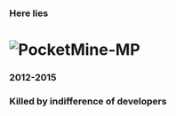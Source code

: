 ### Here lies
# ![PocketMine-MP](http://cdn.pocketmine.net/img/PocketMine-MP-h.png)
### 2012-2015
### Killed by indifference of developers
